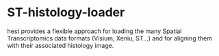 # ST-histology-loader
hest provides a flexible approach for loading the many Spatial Transcriptomics data formats (Visium, Xeniu, ST...) and for aligning them with their associated histology image.
